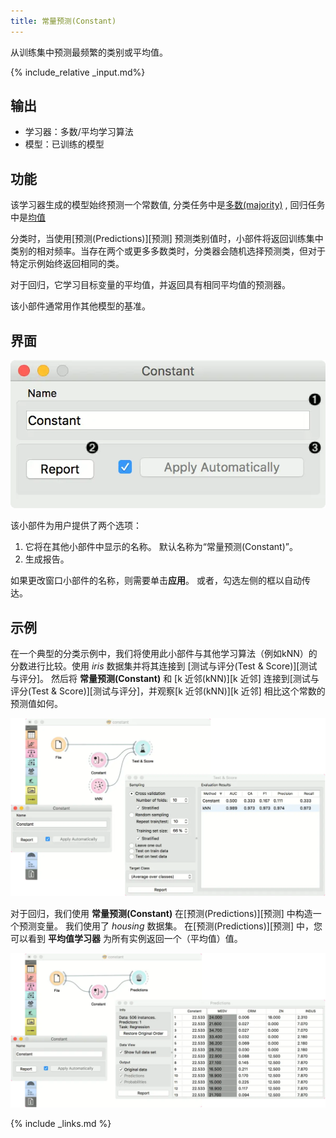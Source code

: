 ```yaml
---
title: 常量预测(Constant)
---
```


从训练集中预测最频繁的类别或平均值。






{% include_relative _input.md%}

## 输出
* 学习器：多数/平均学习算法
* 模型：已训练的模型

## 功能
该学习器生成的模型始终预测一个常数值, 分类任务中是[多数(majority)](https://en.wikipedia.org/wiki/Predictive_modelling#Majority_classifier) ,  回归任务中是[均值](https://en.wikipedia.org/wiki/Mean)

分类时，当使用[预测(Predictions)][预测] 预测类别值时，小部件将返回训练集中类别的相对频率。当存在两个或更多多数类时，分类器会随机选择预测类，但对于特定示例始终返回相同的类。

对于回归，它学习目标变量的平均值，并返回具有相同平均值的预测器。

该小部件通常用作其他模型的基准。

## 界面
![](/assets/images/model/Constant-stamped.png.webp)

该小部件为用户提供了两个选项：

1. 它将在其他小部件中显示的名称。 默认名称为“常量预测(Constant)”。
2. 生成报告。

如果更改窗口小部件的名称，则需要单击**应用**。 或者，勾选左侧的框以自动传达。


## 示例
在一个典型的分类示例中，我们将使用此小部件与其他学习算法（例如kNN）的分数进行比较。使用 *iris* 数据集并将其连接到 [测试与评分(Test & Score)][测试与评分]。 然后将 **常量预测(Constant)** 和 [k 近邻(kNN)][k 近邻] 连接到[测试与评分(Test & Score)][测试与评分]，并观察[k 近邻(kNN)][k 近邻] 相比这个常数的预测值如何。


![](/assets/images/model/Constant-classification.png.webp)

对于回归，我们使用 **常量预测(Constant)** 在[预测(Predictions)][预测] 中构造一个预测变量。 我们使用了 *housing* 数据集。 在[预测(Predictions)][预测] 中，您可以看到 **平均值学习器** 为所有实例返回一个（平均值）值。


![](/assets/images/model/Constant-regression.png.webp)

{% include _links.md %}